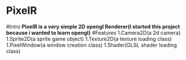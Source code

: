 # PixelR
#Intro
**PixelR is a very simple 2D opengl Renderer(I started this project because i wanted to learn opengl)**
#Features
1.Camera2D(a 2d camera)
1.Sprite2D(a sprite game object)
1.Texture2D(a texture loading class)
1.PixelWindow(a window creation class)
1.Shader(GLSL shader loading class)

